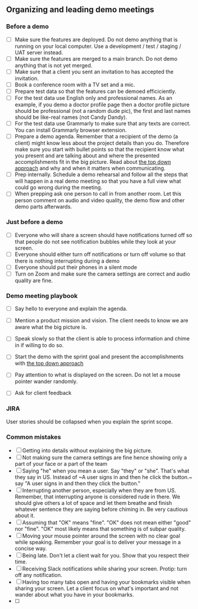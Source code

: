 ## Organizing and leading demo meetings

### Before a demo

- [ ] Make sure the features are deployed. Do not demo anything that is running on your local computer. Use a development / test / staging / UAT server instead.
- [ ] Make sure the features are merged to a main branch. Do not demo anything that is not yet merged.
- [ ] Make sure that a client you sent an invitation to has accepted the invitation.
- [ ] Book a conference room with a TV set and a mic.
- [ ] Prepare test data so that the features can be demoed efficiciently. 
- [ ] For the test data use English only and professional names. As an example, if you demo a doctor profile page then a doctor profile picture should be professional (not a random dude pic), the first and last names should be like-real names (not Candy Dandy). 
- [ ] For the test data use Grammarly to make sure that any texts are correct. You can install Grammarly browser extension.
- [ ] Prepare a demo agenda. Remember that a recipient of the demo (a client) might know less about the project details than you do. Therefore make sure you start with bullet points so that the recipient know what you present and are talking about and where the presented accomplishments fit in the big picture. Read about [the top down approach](https://medium.com/lessons-from-mckinsey/the-pyramid-principle-f0885dd3c5c7) and why and when it matters when communicating.
- [ ] Prep internally. Schedule a demo rehearsal and follow all the steps that will happen in a real demo meeting so that you have a full view what could go wrong during the meeting.
- [ ] When prepping ask one person to call in from another room. Let this person comment on audio and video quality, the demo flow and other demo parts afterwards.

### Just before a demo

- [ ] Everyone who will share a screen should have notifications turned off so that people do not see notification bubbles while they look at your screen.
- [ ] Everyone should either turn off notifications or turn off volume so that there is nothing interrupting during a demo
- [ ] Everyone should put their phones in a silent mode
- [ ] Turn on Zoom and make sure the camera settings are correct and audio quality are fine.

### Demo meeting playbook
- [ ] Say hello to everyone and explain the agenda.
- [ ] Mention a product mission and vision. The client needs to know we are aware what the big picture is.
- [ ] Speak slowly so that the client is able to process information and chime in if willing to do so.
- [ ] Start the demo with the sprint goal and present the accomplishments with [the top down approach](https://medium.com/lessons-from-mckinsey/the-pyramid-principle-f0885dd3c5c7)
- [ ] Pay attention to what is displayed on the screen. Do not let a mouse pointer wander randomly. 
- [ ] Ask for client feedback


### JIRA
User stories should be collapsed when you explain the sprint scope.

### Common mistakes
- [ ] Getting into details without explaining the big picture.
- [ ] Not making sure the camera settings are fine hence showing only a part of your face or a part of the team
- [ ] Saying "he" when you mean a user. Say "they" or "she". That's what they say in US. Instead of ~A user signs in and then he click the button.~ say "A user signs in and then they click the button."
- [ ] Interrupting another person, especially when they are from US. Remember, that interrupting anyone is considered rude in there. We should give others a lot of space and let them breathe and finish whatever sentence they are saying before chiming in. Be very cautious about it.
- [ ] Assuming that "OK" means "fine". "OK" does not mean either "good" nor "fine". "OK" most likely means that something is of subpar quality.
- [ ] Moving your mouse pointer around the screen with no clear goal while speaking. Remember your goal is to deliver your message in a concise way. 
- [ ] Being late. Don't let a client wait for you. Show that you respect their time.
- [ ] Receiving Slack notifications while sharing your screen. Protip: turn off any notification.
- [ ] Having too many tabs open and having your bookmarks visible when sharing your screen. Let a client focus on what's important and not wander about what you have in your bookmarks.
- [ ] 
